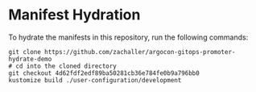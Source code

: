 # Manifest Hydration

To hydrate the manifests in this repository, run the following commands:

```shell
git clone https://github.com/zachaller/argocon-gitops-promoter-hydrate-demo
# cd into the cloned directory
git checkout 4d62fdf2edf89ba50281cb36e784fe0b9a796bb0
kustomize build ./user-configuration/development
```
